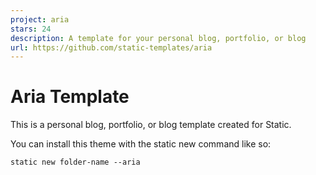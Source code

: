 ```yaml
---
project: aria
stars: 24
description: A template for your personal blog, portfolio, or blog
url: https://github.com/static-templates/aria
---
```


Aria Template
=============

This is a personal blog, portfolio, or blog template created for Static.

You can install this theme with the static new command like so:

```
static new folder-name --aria
```
